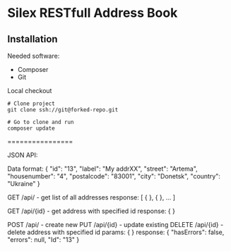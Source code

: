 Silex RESTfull Address Book
================

## Installation ##

Needed software:
 - Composer
 - Git

Local checkout

    # Clone project
    git clone ssh://git@forked-repo.git

    # Go to clone and run
    composer update

================

JSON API:

Data format:
{
    "id": "13",
    "label": "My addrXX",
    "street": "Artema",
    "housenumber": "4",
    "postalcode": "83001",
    "city": "Donetsk",
    "country": "Ukraine"
}

GET /api/ - get list of all addresses
response:
[ { <see Data format> }, { <see Data format> }, ... ]

GET /api/{id} - get address with specified id
response:
{ <see Data format> }

POST /api/ - create new
PUT /api/{id} - update existing
DELETE /api/{id} - delete address with specified id
params: { <see Data format> }
response:
{
    "hasErrors": false,
    "errors": null,
    "Id": "13"
}